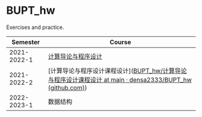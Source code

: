# BUPT_hw
 Exercises and practice.

| Semester    | Course                                                       |
| ----------- | ------------------------------------------------------------ |
| 2021-2022-1 | [计算导论与程序设计](https://github.com/densa2333/BUPT_hw/tree/main/%E8%AE%A1%E7%AE%97%E5%AF%BC%E8%AE%BA%E4%B8%8E%E7%A8%8B%E5%BA%8F%E8%AE%BE%E8%AE%A1) |
| 2021-2022-2 | [计算导论与程序设计课程设计]([BUPT_hw/计算导论与程序设计课程设计 at main · densa2333/BUPT_hw (github.com)](https://github.com/densa2333/BUPT_hw/tree/main/计算导论与程序设计课程设计)) |
| 2022-2023-1 | 数据结构                                                     |

